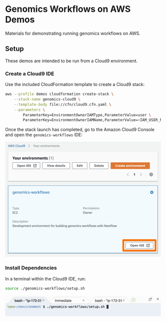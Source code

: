 # Genomics Workflows on AWS Demos

Materials for demonstrating running genomics workflows on AWS.

## Setup

These demos are intended to be run from a Cloud9 environment.

### Create a Cloud9 IDE

Use the included CloudFormation template to create a Cloud9 stack:
[](./cfn/cloud9.cfn.yaml)

```bash
aws --profile demos cloudformation create-stack \
    --stack-name genomics-cloud9 \
    --template-body file://cfn/cloud9.cfn.yaml \
    --parameters \
        ParameterKey=EnvironmentOwnerIAMType,ParameterValue=user \
        ParameterKey=EnvironmentOwnerIAMName,ParameterValue=<IAM_USER_NAME>
```

Once the stack launch has completed, go to the Amazon Cloud9 Console and open the `genomics-workflows` IDE:

![open cloud9 ide](images/open-cloud9-ide.png)

### Install Dependencies

In a terminal within the Cloud9 IDE, run:

```bash
source ./genomics-workflows/setup.sh
```

![run setup](images/run-setup.png)

